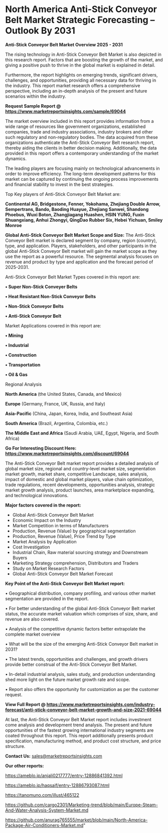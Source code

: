 # North America Anti-Stick Conveyor Belt Market Strategic Forecasting – Outlook By 2031

<Strong> Anti-Stick Conveyor Belt Market Overview 2025 - 2031</strong>

The rising technology in Anti-Stick Conveyor Belt Market is also depicted in this research report. Factors that are boosting the growth of the market, and giving a positive push to thrive in the global market is explained in detail.

Furthermore, the report highlights on emerging trends, significant drivers, challenges, and opportunities, providing all necessary data for thriving in the industry. This report market research offers a comprehensive perspective, including an in-depth analysis of the present and future scenarios within the industry.

<strong>Request Sample Report @ <a href=https://www.marketreportsinsights.com/sample/69044>https://www.marketreportsinsights.com/sample/69044</a></strong>

The market overview included in this report provides information from a wide range of resources like government organizations, established companies, trade and industry associations, industry brokers and other such regulatory and non-regulatory bodies. The data acquired from these organizations authenticate the Anti-Stick Conveyor Belt research report, thereby aiding the clients in better decision making. Additionally, the data provided in this report offers a contemporary understanding of the market dynamics.

The leading players are focusing mainly on technological advancements in order to improve efficiency. The long-term development patterns for this market can be captured by continuing the ongoing process improvements and financial stability to invest in the best strategies.

Top Key players of Anti-Stick Conveyor Belt Market are:

<strong>Continental AG, Bridgestone, Fenner, Yokohama, Zhejiang Double Arrow, Sempertrans, Bando, Baoding Huayue, Zhejiang Sanwei, Shandong Phoebus, Wuxi Boton, Zhangjiagang Huashen, HSIN YUNG, Fuxin Shuangxiang, Anhui Zhongyi, QingDao Rubber Six, Hebei Yichuan, Smiley Monroe</strong>

<strong><b>Global Anti-Stick Conveyor Belt Market Scope and Size:</b></strong>
The Anti-Stick Conveyor Belt market is declared segment by company, region (country), type, and application. Players, stakeholders, and other participants in the global Anti-Stick Conveyor Belt market will gain the market scope as they use the report as a powerful resource. The segmental analysis focuses on revenue and product by type and application and the forecast period of 2025-2031.

Anti-Stick Conveyor Belt Market Types covered in this report are:

<strong>• Super Non-Stick Conveyer Belts

• Heat Resistant Non-Stick Conveyor Belts

• Non-Stick Conveyor Belts

• Anti-Stick Conveyor Belt</strong>

Market Applications covered in this report are:

<strong>• Mining

• Industrial

• Construction

• Transportation

• Oil & Gas</strong> 

Regional Analysis

<strong>North America</strong> (the United States, Canada, and Mexico)

<strong>Europe</strong> (Germany, France, UK, Russia, and Italy)

<strong>Asia-Pacific</strong> (China, Japan, Korea, India, and Southeast Asia)

<strong>South America</strong> (Brazil, Argentina, Colombia, etc.)

<strong>The Middle East and Africa</strong> (Saudi Arabia, UAE, Egypt, Nigeria, and South Africa)

<strong>Go For Interesting Discount Here: <a href=https://www.marketreportsinsights.com/discount/69044>https://www.marketreportsinsights.com/discount/69044</a></strong>

The Anti-Stick Conveyor Belt market report provides a detailed analysis of global market size, regional and country-level market size, segmentation market growth, market share, competitive Landscape, sales analysis, impact of domestic and global market players, value chain optimization, trade regulations, recent developments, opportunities analysis, strategic market growth analysis, product launches, area marketplace expanding, and technological innovations.

<strong><b>Major factors covered in the report:</b></strong>
<ul>
  <li>Global Anti-Stick Conveyor Belt Market </li>
  <li>Economic Impact on the Industry</li>
  <li>Market Competition in terms of Manufacturers</li>
  <li>Production, Revenue (Value) by geographical segmentation</li>
  <li>Production, Revenue (Value), Price Trend by Type</li>
  <li>Market Analysis by Application</li>
  <li>Cost Investigation</li>
  <li>Industrial Chain, Raw material sourcing strategy and Downstream Buyers</li>
  <li>Marketing Strategy comprehension, Distributors and Traders</li>
  <li>Study on Market Research Factors</li>
  <li>Global Anti-Stick Conveyor Belt Market Forecast</li>
</ul>

<strong><b>Key Point of the Anti-Stick Conveyor Belt Market report:</b></strong>

• Geographical distribution, company profiling, and various other market segmentation are provided in the report.

• For better understanding of the global Anti-Stick Conveyor Belt market status, the accurate market valuation which comprises of size, share, and revenue are also covered.

• Analysis of the competitive dynamic factors better extrapolate the complete market overview

• What will be the size of the emerging Anti-Stick Conveyor Belt market in 2031?

• The latest trends, opportunities and challenges, and growth drivers provide better construal of the Anti-Stick Conveyor Belt Market.

• In-detail industrial analysis, sales study, and production understanding shed more light on the future market growth rate and scope.

• Report also offers the opportunity for customization as per the customer request.

<strong><b>View Full Report @ <a href=https://www.marketreportsinsights.com/industry-forecast/anti-stick-conveyor-belt-market-growth-and-size-2021-69044>https://www.marketreportsinsights.com/industry-forecast/anti-stick-conveyor-belt-market-growth-and-size-2021-69044</a></b></strong>


At last, the Anti-Stick Conveyor Belt Market report includes investment come analysis and development trend analysis. The present and future opportunities of the fastest growing international industry segments are coated throughout this report. This report additionally presents product specification, manufacturing method, and product cost structure, and price structure.

<strong>Contact Us:</strong>
sales@marketreportsinsights.com

<strong>Our other reports:</strong>

<a href=https://ameblo.jp/anjali0217777/entry-12886841392.html>https://ameblo.jp/anjali0217777/entry-12886841392.html</a>

<a href=https://ameblo.jp/haqsaif/entry-12886793087.html>https://ameblo.jp/haqsaif/entry-12886793087.html</a>

<a href=https://tanomuno.com/illust/465122>https://tanomuno.com/illust/465122</a>

<a href=https://github.com/cargo2301/Marketing-trend/blob/main/Europe-Steam-And-Water-Analysis-System-Market.md>https://github.com/cargo2301/Marketing-trend/blob/main/Europe-Steam-And-Water-Analysis-System-Market.md</a>

<a href=https://github.com/anurag765555/market/blob/main/North-America-Package-Air-Conditioners-Market.md>https://github.com/anurag765555/market/blob/main/North-America-Package-Air-Conditioners-Market.md</a>"
